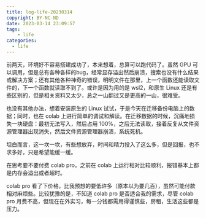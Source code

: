 ```yaml
---
title: log-life-20230314
copyright: BY-NC-ND
date: 2023-03-14 23:09:57
tags:
    - life
categories:
  - life
---
```


前两天，环境好不容易搭建成功了，本来想着，总算可以跑代码了。虽然 GPU 可以调用，但是总有各种各样的bug，经常显存溢出然后崩溃，搜索也没有什么结果或解决方案；还有其他各种神奇的错误，明明文件在那里，上一个函数还能读取文件的，下一个函数就读取不到了。或许是因为用的是 wsl2，和原生 Linux 还是有些区别的，但是相关资料又太少，总之一山翻过又是更高的一山，很难受。

也没有其他办法，想着安装原生的 Linux 试试，于是今天在迁移备份电脑上的数据；同时，也在 colab 上进行简单的调试和解读。在迁移数据的时候，沉痛地损失一块硬盘：最初无法写入，然后占用 100%，之后无法读取，接着反复从文件资源管理器出现消失，然后文件资源管理器崩溃，系统死机。

坦白而言，这一坎一坎，有些想放弃，时间和精力投入了这么多，但是回报，也不求多好，只是希望能缓一缓。

在思考要不要付费 colab pro，之前在 colab 上运行相对比较顺利，报错基本上都是内存会溢出或者超时。

colab pro 看了下价格，比我预想的要低许多（原本以为要几百），虽然可能付款相对麻烦些。比较犹豫的是，不知道 colab pro 是否适合我的需求，尽管 colab pro 月费不高，但现在在外实习，每一分钱都需用得谨慎些，房租，生活这些都是压力。

<!--
Copyright © 2023-2024 [cc01cc](https://github.com/cc01cc)

本页面采用 [知识共享署名-非商业性使用 4.0 国际许可协议](http://creativecommons.org/licenses/by-nc/4.0/) 进行许可。

转载请注明原始地址：<https://cc01cc.com/>
-->